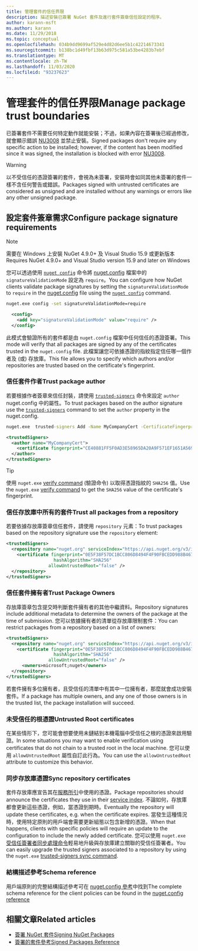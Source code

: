 ```yaml
---
title: 管理套件的信任界限
description: 描述安裝已簽署 NuGet 套件及進行套件簽章信任設定的程序。
author: karann-msft
ms.author: karann
ms.date: 11/29/2018
ms.topic: conceptual
ms.openlocfilehash: 034b9dd9699af529e4d82d6ee5b1c42214673341
ms.sourcegitcommit: b138bc1d49fbf13b63d975c581a53be4283b7ebf
ms.translationtype: MT
ms.contentlocale: zh-TW
ms.lasthandoff: 11/03/2020
ms.locfileid: "93237623"
---
```

# <a name="manage-package-trust-boundaries"></a><span data-ttu-id="e7cf0-103">管理套件的信任界限</span><span class="sxs-lookup"><span data-stu-id="e7cf0-103">Manage package trust boundaries</span></span>

<span data-ttu-id="e7cf0-104">已簽署套件不需要任何特定動作就能安裝；不過，如果內容在簽署後已經過修改，就會顯示錯誤 [NU3008](../reference/errors-and-warnings/NU3008.md) 並禁止安裝。</span><span class="sxs-lookup"><span data-stu-id="e7cf0-104">Signed packages don't require any specific action to be installed; however, if the content has been modified since it was signed, the installation is blocked with error [NU3008](../reference/errors-and-warnings/NU3008.md).</span></span>

> [!Warning]
> <span data-ttu-id="e7cf0-105">以不受信任的憑證簽署的套件，會視為未簽署，安裝時會如同其他未簽署的套件一樣不含任何警告或錯誤。</span><span class="sxs-lookup"><span data-stu-id="e7cf0-105">Packages signed with untrusted certificates are considered as unsigned and are installed without any warnings or errors like any other unsigned package.</span></span>

## <a name="configure-package-signature-requirements"></a><span data-ttu-id="e7cf0-106">設定套件簽章需求</span><span class="sxs-lookup"><span data-stu-id="e7cf0-106">Configure package signature requirements</span></span>

> [!Note]
> <span data-ttu-id="e7cf0-107">需要在 Windows 上安裝 NuGet 4.9.0+ 及 Visual Studio 15.9 或更新版本</span><span class="sxs-lookup"><span data-stu-id="e7cf0-107">Requires NuGet 4.9.0+ and Visual Studio version 15.9 and later on Windows</span></span>

<span data-ttu-id="e7cf0-108">您可以透過使用 [`nuget config`](../reference/cli-reference/cli-ref-config.md) 命令將 [nuget.config](../reference/nuget-config-file.md) 檔案中的 `signatureValidationMode` 設定為 `require`。</span><span class="sxs-lookup"><span data-stu-id="e7cf0-108">You can configure how NuGet clients validate package signatures by setting the `signatureValidationMode` to `require` in the [nuget.config](../reference/nuget-config-file.md) file using the [`nuget config`](../reference/cli-reference/cli-ref-config.md) command.</span></span>

```cmd
nuget.exe config -set signatureValidationMode=require
```

```xml
  <config>
    <add key="signatureValidationMode" value="require" />
  </config>
```

<span data-ttu-id="e7cf0-109">此模式會驗證所有的套件都是由 `nuget.config` 檔案中任何信任的憑證簽署。</span><span class="sxs-lookup"><span data-stu-id="e7cf0-109">This mode will verify that all packages are signed by any of the certificates trusted in the `nuget.config` file.</span></span> <span data-ttu-id="e7cf0-110">此檔案讓您可依據憑證的指紋指定信任哪一個作者及 (或) 存放庫。</span><span class="sxs-lookup"><span data-stu-id="e7cf0-110">This file allows you to specify which authors and/or repositories are trusted based on the certificate's fingerprint.</span></span>

### <a name="trust-package-author"></a><span data-ttu-id="e7cf0-111">信任套件作者</span><span class="sxs-lookup"><span data-stu-id="e7cf0-111">Trust package author</span></span>

<span data-ttu-id="e7cf0-112">若要根據作者簽章來信任封裝，請使用 [`trusted-signers`](../reference/cli-reference/cli-ref-trusted-signers.md) 命令來設定 `author` nuget.config 中的屬性。</span><span class="sxs-lookup"><span data-stu-id="e7cf0-112">To trust packages based on the author signature use the [`trusted-signers`](../reference/cli-reference/cli-ref-trusted-signers.md) command to set the `author` property in the nuget.config.</span></span>

```cmd
nuget.exe  trusted-signers Add -Name MyCompanyCert -CertificateFingerprint CE40881FF5F0AD3E58965DA20A9F571EF1651A56933748E1BF1C99E537C4E039 -FingerprintAlgorithm SHA256
```

```xml
<trustedSigners>
  <author name="MyCompanyCert">
    <certificate fingerprint="CE40881FF5F0AD3E58965DA20A9F571EF1651A56933748E1BF1C99E537C4E039" hashAlgorithm="SHA256" allowUntrustedRoot="false" />
  </author>
</trustedSigners>
```

>[!TIP]
><span data-ttu-id="e7cf0-113">使用 `nuget.exe` [verify command](../reference/cli-reference/cli-ref-verify.md) (驗證命令) 以取得憑證指紋的 `SHA256` 值。</span><span class="sxs-lookup"><span data-stu-id="e7cf0-113">Use the `nuget.exe` [verify command](../reference/cli-reference/cli-ref-verify.md) to get the `SHA256` value of the certificate's fingerprint.</span></span>


### <a name="trust-all-packages-from-a-repository"></a><span data-ttu-id="e7cf0-114">信任存放庫中所有的套件</span><span class="sxs-lookup"><span data-stu-id="e7cf0-114">Trust all packages from a repository</span></span>

<span data-ttu-id="e7cf0-115">若要依據存放庫簽章信任套件，請使用 `repository` 元素：</span><span class="sxs-lookup"><span data-stu-id="e7cf0-115">To trust packages based on the repository signature use the `repository` element:</span></span>

```xml
<trustedSigners>  
  <repository name="nuget.org" serviceIndex="https://api.nuget.org/v3/index.json">
    <certificate fingerprint="0E5F38F57DC1BCC806D8494F4F90FBCEDD988B4676070...." 
                  hashAlgorithm="SHA256" 
                allowUntrustedRoot="false" />
  </repository>
</trustedSigners>
```

### <a name="trust-package-owners"></a><span data-ttu-id="e7cf0-116">信任套件擁有者</span><span class="sxs-lookup"><span data-stu-id="e7cf0-116">Trust Package Owners</span></span>

<span data-ttu-id="e7cf0-117">存放庫簽章包含提交時判斷套件擁有者的其他中繼資料。</span><span class="sxs-lookup"><span data-stu-id="e7cf0-117">Repository signatures include additional metadata to determine the owners of the package at the time of submission.</span></span> <span data-ttu-id="e7cf0-118">您可以依據擁有者的清單從存放庫限制套件：</span><span class="sxs-lookup"><span data-stu-id="e7cf0-118">You can restrict packages from a repository based on a list of owners:</span></span>

```xml
<trustedSigners>  
  <repository name="nuget.org" serviceIndex="https://api.nuget.org/v3/index.json">
    <certificate fingerprint="0E5F38F57DC1BCC806D8494F4F90FBCEDD988B4676070...." 
                  hashAlgorithm="SHA256" 
                allowUntrustedRoot="false" />
      <owners>microsoft;nuget</owners>
  </repository>
</trustedSigners>
```

<span data-ttu-id="e7cf0-119">若套件擁有多位擁有者，且受信任的清單中有其中一位擁有者，那麼就會成功安裝套件。</span><span class="sxs-lookup"><span data-stu-id="e7cf0-119">If a package has multiple owners, and any one of those owners is in the trusted list, the package installation will succeed.</span></span>

### <a name="untrusted-root-certificates"></a><span data-ttu-id="e7cf0-120">未受信任的根憑證</span><span class="sxs-lookup"><span data-stu-id="e7cf0-120">Untrusted Root certificates</span></span>

<span data-ttu-id="e7cf0-121">在某些情形下，您可能會想要使用未鏈結到本機電腦中受信任之根的憑證來啟用驗證。</span><span class="sxs-lookup"><span data-stu-id="e7cf0-121">In some situations you may want to enable verification using certificates that do not chain to a trusted root in the local machine.</span></span> <span data-ttu-id="e7cf0-122">您可以使用 `allowUntrustedRoot` 屬性自訂此行為。</span><span class="sxs-lookup"><span data-stu-id="e7cf0-122">You can use the `allowUntrustedRoot` attribute to customize this behavior.</span></span>

### <a name="sync-repository-certificates"></a><span data-ttu-id="e7cf0-123">同步存放庫憑證</span><span class="sxs-lookup"><span data-stu-id="e7cf0-123">Sync repository certificates</span></span>

<span data-ttu-id="e7cf0-124">套件存放庫應宣告其在[服務所引](../api/service-index.md)中使用的憑證。</span><span class="sxs-lookup"><span data-stu-id="e7cf0-124">Package repositories should announce the certificates they use in their [service index](../api/service-index.md).</span></span> <span data-ttu-id="e7cf0-125">不論如何，存放庫都會更新這些憑證，例如，當憑證到期時。</span><span class="sxs-lookup"><span data-stu-id="e7cf0-125">Eventually the repository will update these certificates, e.g. when the certificate expires.</span></span> <span data-ttu-id="e7cf0-126">當發生這種情況時，使用特定原則的用戶端會需要更新組態以包含新增的憑證。</span><span class="sxs-lookup"><span data-stu-id="e7cf0-126">When that happens, clients with specific policies will require an update to the configuration to include the newly added certificate.</span></span> <span data-ttu-id="e7cf0-127">您可以使用 `nuget.exe` [受信任簽署者同步處理命令](../reference/cli-reference/cli-ref-trusted-signers.md#nuget-trusted-signers-sync--name-name)輕易地升級與存放庫建立關聯的受信任簽署者。</span><span class="sxs-lookup"><span data-stu-id="e7cf0-127">You can easily upgrade the trusted signers associated to a repository by using the `nuget.exe` [trusted-signers sync command](../reference/cli-reference/cli-ref-trusted-signers.md#nuget-trusted-signers-sync--name-name).</span></span>

### <a name="schema-reference"></a><span data-ttu-id="e7cf0-128">結構描述參考</span><span class="sxs-lookup"><span data-stu-id="e7cf0-128">Schema reference</span></span>

<span data-ttu-id="e7cf0-129">用戶端原則的完整結構描述參考可在 [nuget.config 參考](../reference/nuget-config-file.md#trustedsigners-section)中找到</span><span class="sxs-lookup"><span data-stu-id="e7cf0-129">The complete schema reference for the client policies can be found in the [nuget.config reference](../reference/nuget-config-file.md#trustedsigners-section)</span></span>

## <a name="related-articles"></a><span data-ttu-id="e7cf0-130">相關文章</span><span class="sxs-lookup"><span data-stu-id="e7cf0-130">Related articles</span></span>

- [<span data-ttu-id="e7cf0-131">簽署 NuGet 套件</span><span class="sxs-lookup"><span data-stu-id="e7cf0-131">Signing NuGet Packages</span></span>](../create-packages/Sign-a-Package.md)
- [<span data-ttu-id="e7cf0-132">簽署的套件參考</span><span class="sxs-lookup"><span data-stu-id="e7cf0-132">Signed Packages Reference</span></span>](../reference/Signed-Packages-Reference.md)
